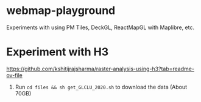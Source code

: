 # webmap-playground
Experiments with using PM Tiles, DeckGL, ReactMapGL with Maplibre, etc.

# Experiment with H3
https://github.com/kshitijrajsharma/raster-analysis-using-h3?tab=readme-ov-file

1. Run `cd files && sh get_GLCLU_2020.sh` to download the data (About 70GB)
